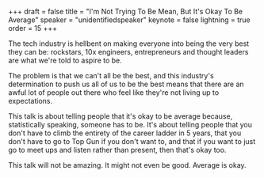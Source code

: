 +++
draft = false
title = "I'm Not Trying To Be Mean, But It's Okay To Be Average"
speaker = "unidentifiedspeaker"
keynote = false
lightning = true
order = 15
+++

The tech industry is hellbent on making everyone into being the very best they can be: rockstars, 10x engineers, entrepreneurs and thought leaders are what we're told to aspire to be.

The problem is that we can't all be the best, and this industry's determination to push us all of us to be the best means that there are an awful lot of people out there who feel like they're not living up to expectations.

This talk is about telling people that it's okay to be average because, statistically speaking, someone has to be. It's about telling people that you don't have to climb the entirety of the career ladder in 5 years, that you don't have to go to Top Gun if you don't want to, and that if you want to just go to meet ups and listen rather than present, then that's okay too.

This talk will not be amazing. It might not even be good. Average is okay.